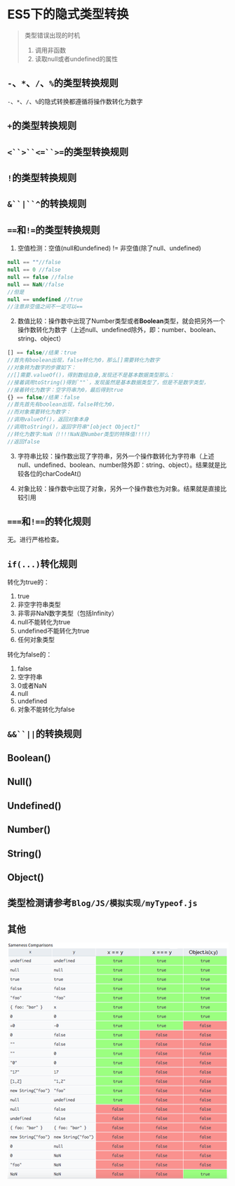 # ES5下的隐式类型转换

> 类型错误出现的时机
> 1. 调用非函数
> 2. 读取null或者undefined的属性


## `-`、`*`、`/`、`%`的类型转换规则

 `-`、`*`、`/`、`%`的隐式转换都遵循将操作数转化为数字

## `+`的类型转换规则

## `<``>``<=``>=`的类型转换规则

## `!`的类型转换规则

## `&``|``^`的转换规则

## `==`和`!=`的类型转换规则

1. 空值检测：空值(null和undefined) != 非空值(除了null、undefined)
```js
null == ""//false
null == 0 //false
null == false //false
null == NaN//false
//但是
null == undefined //true
//注意非空值之间不一定可以==
```
2. 数值比较：操作数中出现了Number类型或者**Boolean**类型，就会把另外一个操作数转化为数字（上述null、undefined除外，即：number、boolean、string、object）
```js
[] == false//结果：true 
//首先有boolean出现，false转化为0，那么[]需要转化为数字
//对象转为数字的步骤如下：
//[]需要.valueOf()，得到数组自身,发现还不是基本数据类型那么：
//接着调用toString()得到`""`，发现虽然是基本数据类型了，但是不是数字类型，
//接着转化为数字：空字符串为0，最后得到true
{} == false//结果：false 
//首先首先有boolean出现，false转化为0，
//而对象需要转化为数字：
//调用valueOf()，返回对象本身
//调用toString()，返回字符串"[object Object]"
//转化为数字:NaN（!!!!NaN是Number类型的特殊值!!!!）
//返回false
```
3. 字符串比较：操作数出现了字符串，另外一个操作数转化为字符串（上述null、undefined、boolean、number除外即：string、object）。结果就是比较各位的charCodeAt()

4. 对象比较：操作数中出现了对象，另外一个操作数也为对象。结果就是直接比较引用

## `===`和`!==`的转化规则

无。进行严格检查。

## `if(...)`转化规则

转化为true的：

1. true
2. 非空字符串类型
3. 非零非NaN数字类型（包括Infinity）
4. null不能转化为true
5. undefined不能转化为true
6. 任何对象类型

转化为false的：
1. false
2. 空字符串
3. 0或者NaN
4. null
5. undefined
6. 对象不能转化为false

## `&&``||`的转换规则

## Boolean()

## Null()

## Undefined()

## Number()

## String()

## Object()

## 类型检测请参考`Blog/JS/模拟实现/myTypeof.js`

## 其他

![1608279929831](./images/1608279929831.png)

